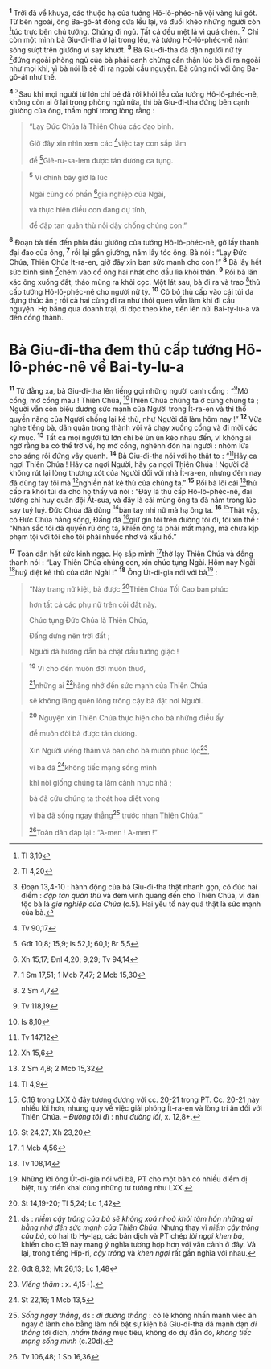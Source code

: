 <sup><b>1</b></sup> Trời đã về khuya, các thuộc hạ của tướng Hô-lô-phéc-nê vội vàng lui gót. Từ bên ngoài, ông Ba-gô-át đóng cửa lều lại, và đuổi khéo những người còn [^1*]túc trực bên chủ tướng. Chúng đi ngủ. Tất cả đều mệt lả vì quá chén. <sup><b>2</b></sup> Chỉ còn một mình bà Giu-đi-tha ở lại trong lều, và tướng Hô-lô-phéc-nê nằm sóng sượt trên giường vì say khướt. <sup><b>3</b></sup> Bà Giu-đi-tha đã dặn người nữ tỳ [^2*]đứng ngoài phòng ngủ của bà phải canh chừng cẩn thận lúc bà đi ra ngoài như mọi khi, vì bà nói là sẽ đi ra ngoài cầu nguyện. Bà cũng nói với ông Ba-gô-át như thế.

<sup><b>4</b></sup> [^1]Sau khi mọi người từ lớn chí bé đã rời khỏi lều của tướng Hô-lô-phéc-nê, không còn ai ở lại trong phòng ngủ nữa, thì bà Giu-đi-tha đứng bên cạnh giường của ông, thầm nghĩ trong lòng rằng : 
> “Lạy Đức Chúa là Thiên Chúa các đạo binh.
> 
> Giờ đây xin nhìn xem các [^3*]việc tay con sắp làm
> 
> để [^4*]Giê-ru-sa-lem được tán dương ca tụng.
>


> <sup><b>5</b></sup> Vì chính bây giờ là lúc
> 
> Ngài củng cố phần [^5*]gia nghiệp của Ngài,
> 
> và thực hiện điều con đang dự tính,
> 
> để đập tan quân thù nổi dậy chống chúng con.”
>

<sup><b>6</b></sup> Đoạn bà tiến đến phía đầu giường của tướng Hô-lô-phéc-nê, gỡ lấy thanh đại đao của ông, <sup><b>7</b></sup> rồi lại gần giường, nắm lấy tóc ông. Bà nói : “Lạy Đức Chúa, Thiên Chúa Ít-ra-en, giờ đây xin ban sức mạnh cho con !” <sup><b>8</b></sup> Bà lấy hết sức bình sinh [^6*]chém vào cổ ông hai nhát cho đầu lìa khỏi thân. <sup><b>9</b></sup> Rồi bà lăn xác ông xuống đất, tháo mùng ra khỏi cọc. Một lát sau, bà đi ra và trao [^7*]thủ cấp tướng Hô-lô-phéc-nê cho người nữ tỳ. <sup><b>10</b></sup> Cô bỏ thủ cấp vào cái túi da đựng thức ăn ; rồi cả hai cùng đi ra như thói quen vẫn làm khi đi cầu nguyện. Họ băng qua doanh trại, đi dọc theo khe, tiến lên núi Bai-ty-lu-a và đến cổng thành.

# Bà Giu-đi-tha đem thủ cấp tướng Hô-lô-phéc-nê về Bai-ty-lu-a
<sup><b>11</b></sup> Từ đằng xa, bà Giu-đi-tha lên tiếng gọi những người canh cổng : “[^8*]Mở cổng, mở cổng mau ! Thiên Chúa, [^9*]Thiên Chúa chúng ta ở cùng chúng ta ; Người vẫn còn biểu dương sức mạnh của Người trong Ít-ra-en và thi thố quyền năng của Người chống lại kẻ thù, như Người đã làm hôm nay !” <sup><b>12</b></sup> Vừa nghe tiếng bà, dân quân trong thành vội vã chạy xuống cổng và đi mời các kỳ mục. <sup><b>13</b></sup> Tất cả mọi người từ lớn chí bé ùn ùn kéo nhau đến, vì không ai ngờ rằng bà có thể trở về, họ mở cổng, nghênh đón hai người : nhóm lửa cho sáng rồi đứng vây quanh. <sup><b>14</b></sup> Bà Giu-đi-tha nói với họ thật to : “[^10*]Hãy ca ngợi Thiên Chúa ! Hãy ca ngợi Người, hãy ca ngợi Thiên Chúa ! Người đã không rút lại lòng thương xót của Người đối với nhà Ít-ra-en, nhưng đêm nay đã dùng tay tôi mà [^11*]nghiền nát kẻ thù của chúng ta.” <sup><b>15</b></sup> Rồi bà lôi cái [^12*]thủ cấp ra khỏi túi da cho họ thấy và nói : “Đây là thủ cấp Hô-lô-phéc-nê, đại tướng chỉ huy quân đội Át-sua, và đây là cái mùng ông ta đã nằm trong lúc say tuý luý. Đức Chúa đã dùng [^13*]bàn tay nhi nữ mà hạ ông ta. <sup><b>16</b></sup> [^2]Thật vậy, có Đức Chúa hằng sống, Đấng đã [^14*]giữ gìn tôi trên đường tôi đi, tôi xin thề : “Nhan sắc tôi đã quyến rũ ông ta, khiến ông ta phải mất mạng, mà chưa kịp phạm tội với tôi cho tôi phải nhuốc nhơ và xấu hổ.”

<sup><b>17</b></sup> Toàn dân hết sức kinh ngạc. Họ sấp mình [^15*]thờ lạy Thiên Chúa và đồng thanh nói : “Lạy Thiên Chúa chúng con, xin chúc tụng Ngài. Hôm nay Ngài [^16*]huỷ diệt kẻ thù của dân Ngài !” <sup><b>18</b></sup> Ông Út-di-gia nói với bà[^3] : 
> “Này trang nữ kiệt, bà được [^17*]Thiên Chúa Tối Cao ban phúc
> 
> hơn tất cả các phụ nữ trên cõi đất này.
> 
> Chúc tụng Đức Chúa là Thiên Chúa,
> 
> Đấng dựng nên trời đất ;
> 
> Người đã hướng dẫn bà chặt đầu tướng giặc !
>


> <sup><b>19</b></sup> Vì cho đến muôn đời muôn thuở,
> 
> [^4]những ai [^18*]hằng nhớ đến sức mạnh của Thiên Chúa
> 
> sẽ không lãng quên lòng trông cậy bà đặt nơi Người.
>


> <sup><b>20</b></sup> Nguyện xin Thiên Chúa thực hiện cho bà những điều ấy
> 
> để muôn đời bà được tán dương.
> 
> Xin Người viếng thăm và ban cho bà muôn phúc lộc[^5],
> 
> vì bà đã [^19*]không tiếc mạng sống mình
> 
> khi nòi giống chúng ta lâm cảnh nhục nhã ;
> 
> bà đã cứu chúng ta thoát hoạ diệt vong
> 
> vì bà đã sống ngay thẳng[^6] trước nhan Thiên Chúa.”
> 
> [^20*]Toàn dân đáp lại : “A-men ! A-men !”
>

[^1]: Đoạn 13,4-10 : hành động của bà Giu-đi-tha thật nhanh gọn, cô đúc hai điểm : <i>đập tan quân thù</i> và đem vinh quang đến cho Thiên Chúa, vì dân tộc bà là <i>gia nghiệp của Chúa</i> (c.5). Hai yếu tố này quả thật là sức mạnh của bà.
[^2]: C.16 trong LXX ở đây tương đương với cc. 20-21 trong PT. Cc. 20-21 này nhiều lời hơn, nhưng quy về việc giải phóng Ít-ra-en và lòng tri ân đối với Thiên Chúa. – <i>Đường tôi đi</i> : như <i>đường lối</i>, x. 12,8+.
[^3]: Những lời ông Út-di-gia nói với bà, PT cho một bản có nhiều điểm dị biệt, tuy triển khai cùng những tư tưởng như LXX.
[^4]: ds : <i>niềm cậy trông của bà sẽ không xoá nhoà khỏi tâm hồn những ai hằng nhớ đến sức mạnh của Thiên Chúa</i>. Nhưng thay vì <i>niềm cậy trông của bà</i>, có hai tb Hy-lạp, các bản dịch và PT chép <i>lời ngợi khen bà</i>, khiến cho c.19 này mang ý nghĩa tương hợp hơn với văn cảnh ở đây. Vả lại, trong tiếng Híp-ri, <i>cậy trông</i> và <i>khen ngợi</i> rất gần nghĩa với nhau.
[^5]: <i>Viếng thăm</i> : x. 4,15+).
[^6]: <i>Sống ngay thẳng</i>, ds : <i>đi đường thẳng</i> : có lẽ không nhấn mạnh việc ăn ngay ở lành cho bằng làm nổi bật sự kiện bà Giu-đi-tha đã mạnh dạn <i>đi thẳng</i> tới đích, <i>nhắm thẳng</i> mục tiêu, không do dự đắn đo, <i>không tiếc mạng sống mình</i> (c.20d).
[^1*]: Tl 3,19
[^2*]: Tl 4,20
[^3*]: Tv 90,17
[^4*]: Gđt 10,8; 15,9; Is 52,1; 60,1; Br 5,5
[^5*]: Xh 15,17; Đnl 4,20; 9,29; Tv 94,14
[^6*]: 1 Sm 17,51; 1 Mcb 7,47; 2 Mcb 15,30
[^7*]: 2 Sm 4,7
[^8*]: Tv 118,19
[^9*]: Is 8,10
[^10*]: Tv 147,12
[^11*]: Xh 15,6
[^12*]: 2 Sm 4,8; 2 Mcb 15,32
[^13*]: Tl 4,9
[^14*]: St 24,27; Xh 23,20
[^15*]: 1 Mcb 4,56
[^16*]: Tv 108,14
[^17*]: St 14,19-20; Tl 5,24; Lc 1,42
[^18*]: Gđt 8,32; Mt 26,13; Lc 1,48
[^19*]: St 22,16; 1 Mcb 13,5
[^20*]: Tv 106,48; 1 Sb 16,36
